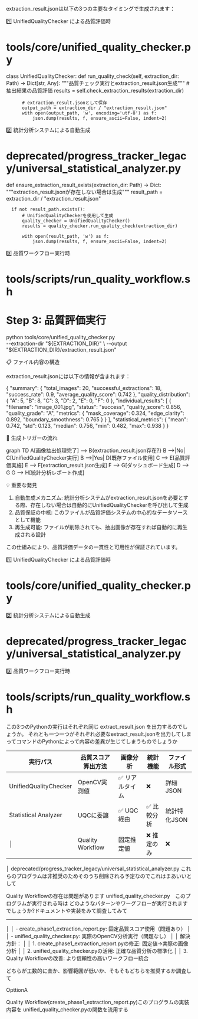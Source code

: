  extraction_result.jsonは以下の3つの主要なタイミングで生成されます：

  1️⃣ UnifiedQualityChecker による品質評価時

  # tools/core/unified_quality_checker.py
  class UnifiedQualityChecker:
      def run_quality_check(self, extraction_dir: Path) -> Dict[str, Any]:
          """品質チェック実行とextraction_result.json生成"""
          # 抽出結果の品質評価
          results = self.check_extraction_results(extraction_dir)

          # extraction_result.jsonとして保存
          output_path = extraction_dir / "extraction_result.json"
          with open(output_path, 'w', encoding='utf-8') as f:
              json.dump(results, f, ensure_ascii=False, indent=2)

  2️⃣ 統計分析システムによる自動生成

  # deprecated/progress_tracker_legacy/universal_statistical_analyzer.py
  def ensure_extraction_result_exists(extraction_dir: Path) -> Dict:
      """extraction_result.jsonが存在しない場合は生成"""
      result_path = extraction_dir / "extraction_result.json"

      if not result_path.exists():
          # UnifiedQualityCheckerを使用して生成
          quality_checker = UnifiedQualityChecker()
          results = quality_checker.run_quality_check(extraction_dir)

          with open(result_path, 'w') as f:
              json.dump(results, f, ensure_ascii=False, indent=2)

  3️⃣ 品質ワークフロー実行時

  # tools/scripts/run_quality_workflow.sh
  # Step 3: 品質評価実行
  python tools/core/unified_quality_checker.py \
      --extraction-dir "${EXTRACTION_DIR}" \
      --output "${EXTRACTION_DIR}/extraction_result.json"

  📋 ファイル内容の構造

  extraction_result.jsonには以下の情報が含まれます：

  {
    "summary": {
      "total_images": 20,
      "successful_extractions": 18,
      "success_rate": 0.9,
      "average_quality_score": 0.742
    },
    "quality_distribution": {
      "A": 5,
      "B": 8,
      "C": 3,
      "D": 2,
      "E": 0,
      "F": 0
    },
    "individual_results": [
      {
        "filename": "image_001.jpg",
        "status": "success",
        "quality_score": 0.856,
        "quality_grade": "A",
        "metrics": {
          "mask_coverage": 0.324,
          "edge_clarity": 0.892,
          "boundary_smoothness": 0.765
        }
      }
    ],
    "statistical_metrics": {
      "mean": 0.742,
      "std": 0.123,
      "median": 0.756,
      "min": 0.482,
      "max": 0.938
    }
  }

  🔄 生成トリガーの流れ

  graph TD
      A[画像抽出処理完了] --> B{extraction_result.json存在?}
      B -->|No| C[UnifiedQualityChecker実行]
      B -->|Yes| D[既存ファイル使用]
      C --> E[品質評価実施]
      E --> F[extraction_result.json生成]
      F --> G[ダッシュボード生成]
      D --> G
      G --> H[統計分析レポート作成]

  💡 重要な発見

  1. 自動生成メカニズム: 統計分析システムがextraction_result.jsonを必要とする際、存在しない場合は自動的にUnifiedQualityCheckerを呼び出して生成
  2. 品質保証の中核: このファイルが品質評価システムの中心的なデータソースとして機能
  3. 再生成可能: ファイルが削除されても、抽出画像が存在すれば自動的に再生成される設計

  この仕組みにより、品質評価データの一貫性と可用性が保証されています。



 1️⃣ UnifiedQualityChecker による品質評価時
   # tools/core/unified_quality_checker.py

 2️⃣ 統計分析システムによる自動生成
   # deprecated/progress_tracker_legacy/universal_statistical_analyzer.py
   
3️⃣ 品質ワークフロー実行時
  # tools/scripts/run_quality_workflow.sh

この3つのPythonの実行はそれぞれ同じ extract_result.json を出力するのでしょうか。
それとも一つ一つがそれぞれ必要なextract_result.jsonを出力してしまってコマンドのPythonによって内容の差異が生じてしまうものでしょうか

  | 実行パス                       | 品質スコア算出方法 | 画像分析             | 統計機能    | ファイル形式   |  
  |-----------------------|---------------------|-----------------|------------|---------------|
  | UnifiedQualityChecker | OpenCV実測値        | ✅ リアルタイム | ❌                | 詳細JSON        |
  | Statistical Analyzer       | UQCに委譲              | ✅ UQC経由       | ✅ 比較分析 | 統計特化JSON |    
  │ | Quality Workflow         | 固定推定値              | ❌ 推定のみ        | ❌                  | 簡易JSON   |      



│
 deprecated/progress_tracker_legacy/universal_statistical_analyzer.py
これらのプログラムは非推奨のためそのうち削除される予定なのでこれはまあいいとして

Quality Workflowの存在は問題があります
unified_quality_checker.py　このプログラムが実行される時は どのようなパターンやワーグフローが実行されますでしょうか?ドキュメントや実装をみて調査してみて


-----------


│ │ - create_phase1_extraction_report.py: 固定品質スコア使用（問題あり）                                      │ │ - unified_quality_checker.py: 実際のOpenCV分析実行（問題なし）                                                │ │ 解決方針：                                                                                                                                                │ │ 1. create_phase1_extraction_report.pyの修正: 固定値→実際の画像分析                                         │ │ 2. unified_quality_checker.pyの活用: 正確な品質分析の標準化                                                         │ │ 3. Quality Workflowの改善: より信頼性の高いワークフロー統合



どちらが工数的に楽か、影響範囲が低いか、そもそもどちらを推奨するか調査して

OpttionA

Quality Workflow(create_phase1_extraction_report.py)このプログラムの実装内容を unified_quality_checker.pyの関数を流用する